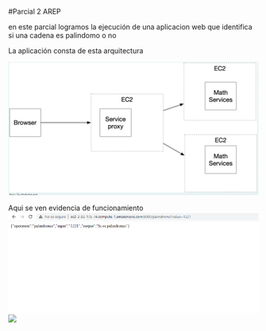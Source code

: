#Parcial 2 AREP

en este parcial logramos la ejecución de una aplicacion web que identifica si una cadena es palindomo o no

La aplicación consta de esta arquitectura

![](/src/main/resources/ARQUITECTURA.png)

Aqui se ven evidencia de funcionamiento
![](/src/main/resources/FuncionamientoPALINDROMO.png)
![](/src/main/resources/FuncionamientoPROXYO.png)